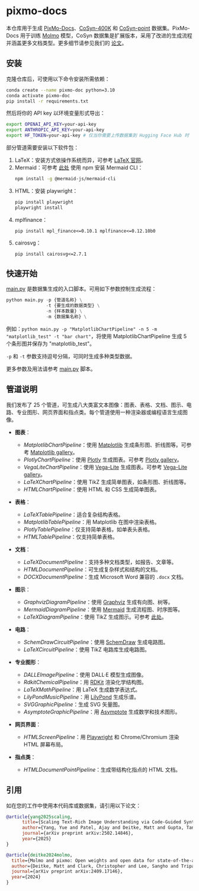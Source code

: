 # pixmo-docs

本仓库用于生成 [PixMo-Docs](https://huggingface.co/datasets/allenai/pixmo-docs)、[CoSyn-400K](https://huggingface.co/datasets/allenai/CoSyn-400K) 和 [CoSyn-point](https://huggingface.co/datasets/allenai/CoSyn-point) 数据集。PixMo-Docs 用于训练 [Molmo](https://arxiv.org/abs/2409.17146) 模型，CoSyn 数据集是扩展版本，采用了改进的生成流程并涵盖更多文档类型。更多细节请参见我们的 [论文](https://arxiv.org/pdf/2502.14846)。

## 安装
克隆仓库后，可使用以下命令安装所需依赖：

```bash
conda create --name pixmo-doc python=3.10
conda activate pixmo-doc
pip install -r requirements.txt
```

然后将你的 API key 以环境变量形式导出：

```bash
export OPENAI_API_KEY=your-api-key
export ANTHROPIC_API_KEY=your-api-key
export HF_TOKEN=your-api-key # 仅当你需要上传数据集到 Hugging Face Hub 时
```

部分管道需要安装以下软件包：
1. LaTeX：安装方式依操作系统而异，可参考 [LaTeX 官网](https://www.latex-project.org/get/)。
2. Mermaid：可参考 [此处](https://github.com/mermaid-js/mermaid-cli) 使用 npm 安装 Mermaid CLI：
    ```bash
    npm install -g @mermaid-js/mermaid-cli
    ```
3. HTML：安装 playwright：
    ```bash
    pip install playwright
    playwright install
    ```
4. mplfinance：
   ```
   pip install mpl_finance<=0.10.1 mplfinance<=0.12.10b0
   ```
5. cairosvg：
   ```
   pip install cairosvg<=2.7.1
   ```

## 快速开始
[main.py](main.py) 是数据集生成的入口脚本。可用如下参数控制生成流程：

```python
python main.py -p {管道名称} \
               -t {要生成的数据类型} \
               -n {样本数量} \
               -m {数据集名称} \
```

例如：`python main.py -p "MatplotlibChartPipeline" -n 5 -m "matplotlib_test" -t "bar chart"`，将使用 MatplotlibChartPipeline 生成 5 个条形图并保存为 "matplotlib_test"。

`-p` 和 `-t` 参数支持逗号分隔，可同时生成多种类型数据。

更多参数及用法请参考 [main.py](main.py) 脚本。

## 管道说明
我们发布了 25 个管道，可生成八大类富文本图像：图表、表格、文档、图示、电路、专业图形、网页界面和指点类。每个管道使用一种渲染器或编程语言生成图像。

* **图表**：
    * *MatplotlibChartPipeline*：使用 [Matplotlib](https://matplotlib.org/) 生成条形图、折线图等。可参考 [Matplotlib gallery](https://matplotlib.org/stable/gallery/index.html)。
    * *PlotlyChartPipeline*：使用 [Plotly](https://plotly.com/python/) 生成图表。可参考 [Plotly gallery](https://plotly.com/python/)。
    * *VegaLiteChartPipeline*：使用 [Vega-Lite](https://vega.github.io/vega-lite/) 生成图表。可参考 [Vega-Lite gallery](https://vega.github.io/vega-lite/examples/)。
    * *LaTeXChartPipeline*：使用 TikZ 生成简单图表，如条形图、折线图等。
    * *HTMLChartPipeline*：使用 HTML 和 CSS 生成简单图表。

* **表格**：
    * *LaTeXTablePipeline*：适合复杂结构表格。
    * *MatplotlibTablePipeline*：用 Matplotlib 在图中渲染表格。
    * *PlotlyTablePipeline*：仅支持简单表格，如单表头表格。
    * *HTMLTablePipeline*：仅支持简单表格。

* **文档**：
    * *LaTeXDocumentPipeline*：支持多种文档类型，如报告、文章等。
    * *HTMLDocumentPipeline*：可生成复杂样式和结构的文档。
    * *DOCXDocumentPipeline*：生成 Microsoft Word 兼容的 `.docx` 文档。

* **图示**：
    * *GraphvizDiagramPipeline*：使用 [Graphviz](https://graphviz.org/) 生成有向图、树等。
    * *MermaidDiagramPipeline*：使用 [Mermaid](https://mermaid-js.github.io/mermaid/#/) 生成流程图、时序图等。
    * *LaTeXDiagramPipeline*：使用 TikZ 生成图示。可参考 [此处](https://texample.net/tikz/examples/tag/diagrams/)。

* **电路**：
    * *SchemDrawCircuitPipeline*：使用 [SchemDraw](https://schemdraw.readthedocs.io/) 生成电路图。
    * *LaTeXCircuitPipeline*：使用 TikZ 电路库生成电路图。

* **专业图形**：
    * *DALLEImagePipeline*：使用 DALL·E 模型生成图像。
    * *RdkitChemicalPipeline*：用 [RDKit](https://www.rdkit.org/) 渲染化学结构图。
    * *LaTeXMathPipeline*：用 LaTeX 生成数学表达式。
    * *LilyPondMusicPipeline*：用 [LilyPond](http://lilypond.org/) 生成乐谱。
    * *SVGGraphicPipeline*：生成 SVG 矢量图。
    * *AsymptoteGraphicPipeline*：用 [Asymptote](https://asymptote.sourceforge.io/) 生成数学和技术图形。

* **网页界面**：
    * *HTMLScreenPipeline*：用 [Playwright](https://playwright.dev/) 和 Chrome/Chromium 渲染 HTML 屏幕布局。

* **指点类**：
    * *HTMLDocumentPointPipeline*：生成带结构化指点的 HTML 文档。

## 引用
如在您的工作中使用本代码库或数据集，请引用以下论文：

```bibtex
@article{yang2025scaling,
      title={Scaling Text-Rich Image Understanding via Code-Guided Synthetic Multimodal Data Generation},
      author={Yang, Yue and Patel, Ajay and Deitke, Matt and Gupta, Tanmay and Weihs, Luca and Head, Andrew and Yatskar, Mark and Callison-Burch, Chris and Krishna, Ranjay and Kembhavi, Aniruddha and others},
      journal={arXiv preprint arXiv:2502.14846},
      year={2025}
}
```

```bibtex
@article{deitke2024molmo,
  title={Molmo and pixmo: Open weights and open data for state-of-the-art multimodal models},
  author={Deitke, Matt and Clark, Christopher and Lee, Sangho and Tripathi, Rohun and Yang, Yue and Park, Jae Sung and Salehi, Mohammadreza and Muennighoff, Niklas and Lo, Kyle and Soldaini, Luca and others},
  journal={arXiv preprint arXiv:2409.17146},
  year={2024}
}
```

